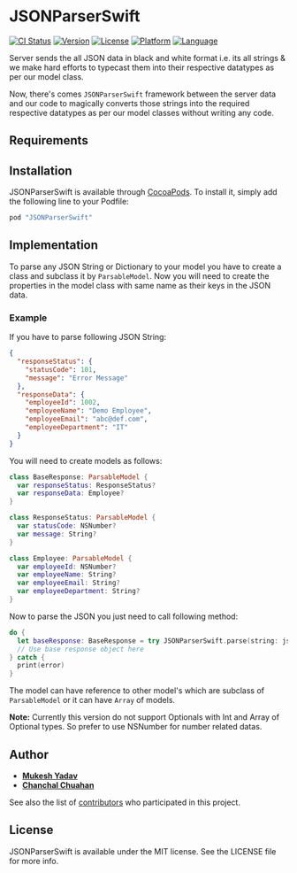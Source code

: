# JSONParserSwift

[![CI Status](http://img.shields.io/travis/mukeshydv/JSONParserSwift.svg?style=flat)](https://travis-ci.org/mukeshydv/JSONParserSwift)
[![Version](https://img.shields.io/cocoapods/v/JSONParserSwift.svg?style=flat)](http://cocoadocs.org/docsets/JSONParserSwift)
[![License](https://img.shields.io/badge/license-MIT-blue.svg?style=flat)](http://mit-license.org)
[![Platform](https://img.shields.io/cocoapods/p/JSONParserSwift.svg?style=flat)](http://cocoadocs.org/docsets/JSONParserSwift)
[![Language](https://img.shields.io/badge/swift-3.0-orange.svg)](https://developer.apple.com/swift)

Server sends the all JSON data in black and white format i.e. its all strings & we make hard efforts to typecast them into their respective datatypes as per our model class.

Now, there's comes `JSONParserSwift` framework between the server data and our code to magically converts those strings into the required respective datatypes as per our model classes without writing any code.

## Requirements

## Installation

JSONParserSwift is available through [CocoaPods](http://cocoapods.org). To install
it, simply add the following line to your Podfile:

```ruby
pod "JSONParserSwift"
```

## Implementation

To parse any JSON String or Dictionary to your model you have to create a class and subclass it by `ParsableModel`. Now you will need to create the properties in the model class with same name as their keys in the JSON data.

### Example

If you have to parse following JSON String:
```json
{
  "responseStatus": {
    "statusCode": 101,
    "message": "Error Message"
  },
  "responseData": {
    "employeeId": 1002,
    "employeeName": "Demo Employee",
    "employeeEmail": "abc@def.com",
    "employeeDepartment": "IT"
  }
}
```
You will need to create models as follows:

```swift
class BaseResponse: ParsableModel {
  var responseStatus: ResponseStatus?
  var responseData: Employee?
}

class ResponseStatus: ParsableModel {
  var statusCode: NSNumber?
  var message: String?
}

class Employee: ParsableModel {
  var employeeId: NSNumber?
  var employeeName: String?
  var employeeEmail: String?
  var employeeDepartment: String?
}
```

Now to parse the JSON you just need to call following method:

```swift
do {
  let baseResponse: BaseResponse = try JSONParserSwift.parse(string: jsonString)
  // Use base response object here
} catch {
  print(error)
}
```

The model can have reference to other model's which are subclass of `ParsableModel` or it can have `Array` of models.

**Note:** Currently this version do not support Optionals with Int and Array of Optional types. So prefer to use NSNumber for number related datas.

## Author

* [**Mukesh Yadav**](https://github.com/mukeshydv)
* [**Chanchal Chuahan**](https://github.com/chanchalchauhan)

See also the list of [contributors](https://github.com/mukeshydv/JSONParserSwift/graphs/contributors) who participated in this project.

## License

JSONParserSwift is available under the MIT license. See the LICENSE file for more info.
